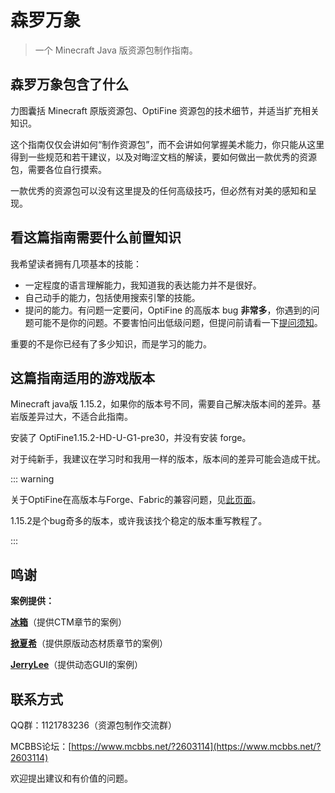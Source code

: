 # 森罗万象

> 一个 Minecraft Java 版资源包制作指南。

## 森罗万象包含了什么

力图囊括 Minecraft 原版资源包、OptiFine 资源包的技术细节，并适当扩充相关知识。

这个指南仅仅会讲如何“制作资源包”，而不会讲如何掌握美术能力，你只能从这里得到一些规范和若干建议，以及对晦涩文档的解读，要如何做出一款优秀的资源包，需要各位自行摸索。

一款优秀的资源包可以没有这里提及的任何高级技巧，但必然有对美的感知和呈现。

## 看这篇指南需要什么前置知识

我希望读者拥有几项基本的技能：

- 一定程度的语言理解能力，我知道我的表达能力并不是很好。
- 自己动手的能力，包括使用搜索引擎的技能。
- 提问的能力。有问题一定要问，OptiFine 的高版本 bug **非常多**，你遇到的问题可能不是你的问题。不要害怕问出低级问题，但提问前请看一下[提问须知](appendix/questions.md)。

重要的不是你已经有了多少知识，而是学习的能力。

## 这篇指南适用的游戏版本

Minecraft java版 1.15.2，如果你的版本号不同，需要自己解决版本间的差异。基岩版差异过大，不适合此指南。

安装了 OptiFine1.15.2-HD-U-G1-pre30，并没有安装 forge。

对于纯新手，我建议在学习时和我用一样的版本，版本间的差异可能会造成干扰。

::: warning

关于OptiFine在高版本与Forge、Fabric的兼容问题，见[此页面](appendix/compatibility.md)。

1.15.2是个bug奇多的版本，或许我该找个稳定的版本重写教程了。

:::

## 鸣谢

**案例提供：**

**[冰箱](https://space.bilibili.com/393110/)**（提供CTM章节的案例）

**[掀夏希](https://space.bilibili.com/11576976/)**（提供原版动态材质章节的案例）

**[JerryLee](https://www.mcbbs.net/home.php?mod=space&uid=1892187)**（提供动态GUI的案例）

## 联系方式

QQ群：1121783236（资源包制作交流群）

MCBBS论坛：[https://www.mcbbs.net/?2603114](https://www.mcbbs.net/?2603114)

欢迎提出建议和有价值的问题。